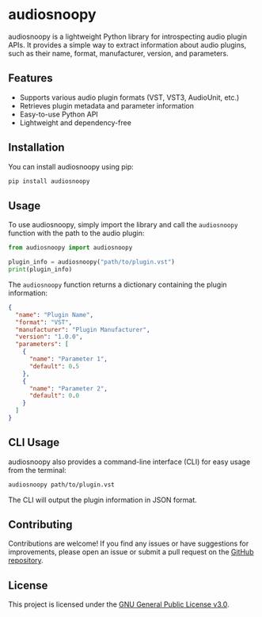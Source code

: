 # audiosnoopy

audiosnoopy is a lightweight Python library for introspecting audio plugin APIs. It provides a simple way to extract information about audio plugins, such as their name, format, manufacturer, version, and parameters.

## Features

- Supports various audio plugin formats (VST, VST3, AudioUnit, etc.)
- Retrieves plugin metadata and parameter information
- Easy-to-use Python API
- Lightweight and dependency-free

## Installation

You can install audiosnoopy using pip:

```bash
pip install audiosnoopy
```

## Usage

To use audiosnoopy, simply import the library and call the `audiosnoopy` function with the path to the audio plugin:

```python
from audiosnoopy import audiosnoopy

plugin_info = audiosnoopy("path/to/plugin.vst")
print(plugin_info)
```

The `audiosnoopy` function returns a dictionary containing the plugin information:

```json
{
  "name": "Plugin Name",
  "format": "VST",
  "manufacturer": "Plugin Manufacturer",
  "version": "1.0.0",
  "parameters": [
    {
      "name": "Parameter 1",
      "default": 0.5
    },
    {
      "name": "Parameter 2",
      "default": 0.0
    }
  ]
}
```

## CLI Usage

audiosnoopy also provides a command-line interface (CLI) for easy usage from the terminal:

```bash
audiosnoopy path/to/plugin.vst
```

The CLI will output the plugin information in JSON format.

## Contributing

Contributions are welcome! If you find any issues or have suggestions for improvements, please open an issue or submit a pull request on the [GitHub repository](https://github.com/your-username/audiosnoopy).

## License

This project is licensed under the [GNU General Public License v3.0](LICENSE).
